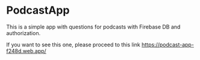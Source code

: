 # PodcastApp
This is a simple app with questions for podcasts with Firebase DB and authorization. 

If you want to see this one, please proceed to this link https://podcast-app-f248d.web.app/
